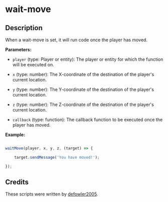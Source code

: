 # wait-move

## Description

When a wait-move is set, it will run code once the player has moved.

**Parameters:**

- `player` (type: Player or entity): The player or entity for which the function will be executed on.

- `x` (type: number): The X-coordinate of the destination of the player's current location.

- `y` (type: number): The Y-coordinate of the destination of the player's current location.

- `z` (type: number): The Z-coordinate of the destination of the player's current location.

- `callback` (type: function): The callback function to be executed once the player has moved.

**Example:**

```js

waitMove(player, x, y, z, (target) => {

    target.sendMessage('You have moved!');

});

```

## Credits

These scripts were written by [defowler2005](https://github.com/defowler2005).
